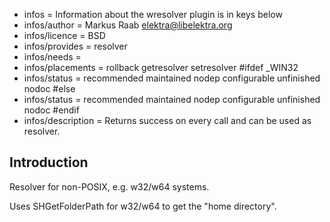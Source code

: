 - infos = Information about the wresolver plugin is in keys below
- infos/author = Markus Raab <elektra@libelektra.org>
- infos/licence = BSD
- infos/provides = resolver
- infos/needs =
- infos/placements = rollback getresolver setresolver
#ifdef _WIN32
- infos/status = recommended maintained nodep configurable unfinished nodoc
#else
- infos/status = recommended maintained nodep configurable unfinished nodoc
#endif
- infos/description = Returns success on every call and can be used as resolver.

## Introduction

Resolver for non-POSIX, e.g. w32/w64 systems.

Uses SHGetFolderPath for w32/w64 to get the "home directory".

